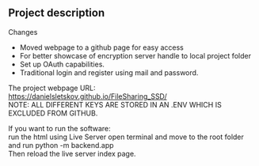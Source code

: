 ## Project description  
Changes  
- Moved webpage to a github page for easy access  
- For better showcase of encryption server handle to local project folder  
- Set up OAuth capabilities.  
- Traditional login and register using mail and password.

The project webpage URL:  
https://danielsletskov.github.io/FileSharing_SSD/  
NOTE: ALL DIFFERENT KEYS ARE STORED IN AN .ENV WHICH IS EXCLUDED FROM GITHUB.    

If you want to run the software:  
run the html using Live Server
open terminal and move to the root folder and run python -m backend.app  
Then reload the live server index page.    